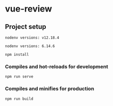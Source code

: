 # vue-review

## Project setup

```
nodenv versions: v12.18.4
```

```
nodenv versions: 6.14.6
```

```
npm install
```

### Compiles and hot-reloads for development
```
npm run serve
```

### Compiles and minifies for production
```
npm run build
```
